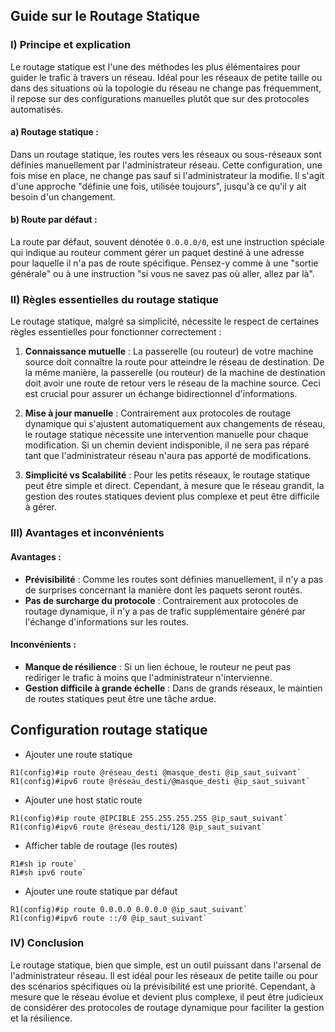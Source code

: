 ## Guide sur le Routage Statique

### I) Principe et explication

Le routage statique est l'une des méthodes les plus élémentaires pour guider le trafic à travers un réseau. Idéal pour les réseaux de petite taille ou dans des situations où la topologie du réseau ne change pas fréquemment, il repose sur des configurations manuelles plutôt que sur des protocoles automatisés.

#### a) Routage statique :

Dans un routage statique, les routes vers les réseaux ou sous-réseaux sont définies manuellement par l'administrateur réseau. Cette configuration, une fois mise en place, ne change pas sauf si l'administrateur la modifie. Il s'agit d'une approche "définie une fois, utilisée toujours", jusqu'à ce qu'il y ait besoin d'un changement.

#### b) Route par défaut :

La route par défaut, souvent dénotée `0.0.0.0/0`, est une instruction spéciale qui indique au routeur comment gérer un paquet destiné à une adresse pour laquelle il n'a pas de route spécifique. Pensez-y comme à une "sortie générale" ou à une instruction "si vous ne savez pas où aller, allez par là".

### II) Règles essentielles du routage statique

Le routage statique, malgré sa simplicité, nécessite le respect de certaines règles essentielles pour fonctionner correctement :

1. **Connaissance mutuelle** : La passerelle (ou routeur) de votre machine source doit connaître la route pour atteindre le réseau de destination. De la même manière, la passerelle (ou routeur) de la machine de destination doit avoir une route de retour vers le réseau de la machine source. Ceci est crucial pour assurer un échange bidirectionnel d'informations.
    
2. **Mise à jour manuelle** : Contrairement aux protocoles de routage dynamique qui s'ajustent automatiquement aux changements de réseau, le routage statique nécessite une intervention manuelle pour chaque modification. Si un chemin devient indisponible, il ne sera pas réparé tant que l'administrateur réseau n'aura pas apporté de modifications.
    
3. **Simplicité vs Scalabilité** : Pour les petits réseaux, le routage statique peut être simple et direct. Cependant, à mesure que le réseau grandit, la gestion des routes statiques devient plus complexe et peut être difficile à gérer.
    

### III) Avantages et inconvénients

#### Avantages :

- **Prévisibilité** : Comme les routes sont définies manuellement, il n'y a pas de surprises concernant la manière dont les paquets seront routés.
- **Pas de surcharge du protocole** : Contrairement aux protocoles de routage dynamique, il n'y a pas de trafic supplémentaire généré par l'échange d'informations sur les routes.

#### Inconvénients :

- **Manque de résilience** : Si un lien échoue, le routeur ne peut pas rediriger le trafic à moins que l'administrateur n'intervienne.
- **Gestion difficile à grande échelle** : Dans de grands réseaux, le maintien de routes statiques peut être une tâche ardue.

## Configuration routage statique

- Ajouter une route statique

```shell
R1(config)#ip route @réseau_desti @masque_desti @ip_saut_suivant`
R1(config)#ipv6 route @réseau_desti/@masque_desti @ip_saut_suivant`
```

- Ajouter une host static route

```shell
R1(config)#ip route @IPCIBLE 255.255.255.255 @ip_saut_suivant`
R1(config)#ipv6 route @réseau_desti/128 @ip_saut_suivant`
```
- Afficher table de routage (les routes)

```shell
R1#sh ip route`
R1#sh ipv6 route`
```

- Ajouter une route statique par défaut

```shell
R1(config)#ip route 0.0.0.0 0.0.0.0 @ip_saut_suivant`
R1(config)#ipv6 route ::/0 @ip_saut_suivant`
```
### IV) Conclusion

Le routage statique, bien que simple, est un outil puissant dans l'arsenal de l'administrateur réseau. Il est idéal pour les réseaux de petite taille ou pour des scénarios spécifiques où la prévisibilité est une priorité. Cependant, à mesure que le réseau évolue et devient plus complexe, il peut être judicieux de considérer des protocoles de routage dynamique pour faciliter la gestion et la résilience.
